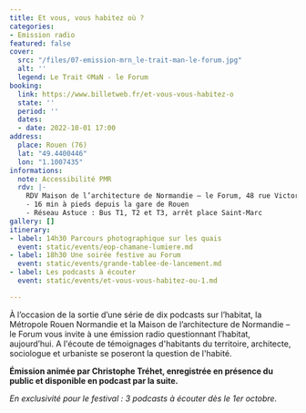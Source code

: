```yaml
---
title: Et vous, vous habitez où ?
categories:
- Emission radio
featured: false
cover:
  src: "/files/07-emission-mrn_le-trait-man-le-forum.jpg"
  alt: ''
  legend: Le Trait ©MaN - le Forum
booking:
  link: https://www.billetweb.fr/et-vous-vous-habitez-o
  state: ''
  period: ''
  dates:
  - date: 2022-10-01 17:00
address:
  place: Rouen (76)
  lat: "49.4400446"
  lon: "1.1007435"
informations:
  note: Accessibilité PMR
  rdv: |-
    RDV Maison de l’architecture de Normandie – le Forum, 48 rue Victor Hugo
    - 16 min à pieds depuis la gare de Rouen
    - Réseau Astuce : Bus T1, T2 et T3, arrêt place Saint-Marc
gallery: []
itinerary:
- label: 14h30 Parcours photographique sur les quais
  event: static/events/eop-chamane-lumiere.md
- label: 18h30 Une soirée festive au Forum
  event: static/events/grande-tablee-de-lancement.md
- label: Les podcasts à écouter
  event: static/events/et-vous-vous-habitez-ou-1.md

---
```

À l’occasion de la sortie d’une série de dix podcasts sur l’habitat, la Métropole Rouen Normandie et la Maison de l’architecture de Normandie – le Forum vous invite à une émission radio questionnant l’habitat, aujourd’hui. A l'écoute de témoignages d'habitants du territoire, architecte, sociologue et urbaniste se poseront la question de l'habité.

**Émission animée par Christophe Tréhet, enregistrée en présence du public et disponible en podcast par la suite.**

_En exclusivité pour le festival : 3 podcasts à écouter dès le 1er octobre._
